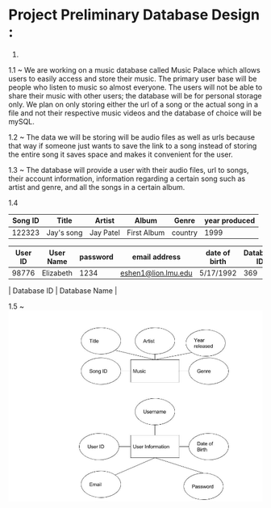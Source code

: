 # Project Preliminary Database Design :
1.
  <p>1.1 ~ We are working on a music database called Music Palace which allows users to
        easily access and store their music. The primary user base will be people
        who listen to music so almost everyone. The users will not be able to share
        their music with other users; the database will be for personal storage only.
        We plan on only storing either the url of a song or the actual song in
        a file and not their respective music videos and the database of choice
        will be mySQL.</p>
  <p>1.2 ~ The data we will be storing will be audio  files as well as urls because
        that way if someone just wants to save the link to a song instead of
        storing the entire song it saves space and makes it convenient for the
        user.</p>
  <p>1.3 ~ The database will provide a user with their audio files, url to songs,
        their account information, information regarding a certain song such as artist
        and genre, and all the songs in a certain album.</p>
  1.4

  | Song ID | Title | Artist | Album | Genre | year produced |
  |---|---|---|---|---|---|
  | 122323  | Jay's song | Jay Patel | First Album | country | 1999 |

  | User ID | User Name | password | email address | date of birth | Database ID |
  |---|---|---|---|---|---|
  | 98776 | Elizabeth | 1234 | eshen1@lion.lmu.edu | 5/17/1992 | 369 |

  | Database ID | Database Name |


  1.5 ~ ![Image of ERD](/images/ERD.jpg?raw=true)
